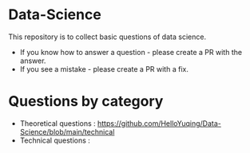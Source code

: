 # Data-Science

This repository is to collect basic questions of data science. 

* If you know how to answer a question - please create a PR with the answer.
* If you see a mistake - please create a PR with a fix.


# Questions by category

* Theoretical questions : https://github.com/HelloYuqing/Data-Science/blob/main/technical
* Technical questions : 
